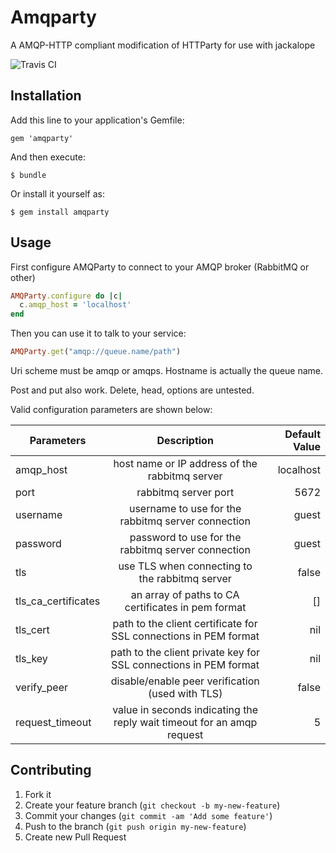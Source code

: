 # Amqparty

A AMQP-HTTP compliant modification of HTTParty for use with jackalope

![Travis CI](https://travis-ci.org/rack-amqp/amqparty.svg?branch=master)

## Installation

Add this line to your application's Gemfile:

    gem 'amqparty'

And then execute:

    $ bundle

Or install it yourself as:

    $ gem install amqparty

## Usage

First configure AMQParty to connect to your AMQP broker (RabbitMQ or
other)

```ruby
AMQParty.configure do |c|
  c.amqp_host = 'localhost'
end
```

Then you can use it to talk to your service:

```ruby
AMQParty.get("amqp://queue.name/path")
```

Uri scheme must be amqp or amqps. Hostname is actually the queue name.

Post and put also work. Delete, head, options are untested.

Valid configuration parameters are shown below:

| Parameters            |                               Description                              | Default Value |
|-----------------------|:----------------------------------------------------------------------:|--------------:|
| amqp\_host            |             host name or IP address of the rabbitmq server             |     localhost |
| port                  |                          rabbitmq server port                          |          5672 |
| username              |           username to use for the rabbitmq server connection           |         guest |
| password              |           password to use for the rabbitmq server connection           |         guest |
| tls                   |             use TLS when connecting to the rabbitmq server             |         false |
| tls\_ca\_certificates |           an array of paths to CA certificates in pem format           |            [] |
| tls\_cert             |    path to the client certificate for SSL connections in PEM format    |           nil |
| tls\_key              |    path to the client private key for SSL connections in PEM format    |           nil |
| verify\_peer          |            disable/enable peer verification (used with TLS)            |         false |
| request\_timeout      | value in seconds indicating the reply wait timeout for an amqp request |             5 |

## Contributing

1. Fork it
2. Create your feature branch (`git checkout -b my-new-feature`)
3. Commit your changes (`git commit -am 'Add some feature'`)
4. Push to the branch (`git push origin my-new-feature`)
5. Create new Pull Request
